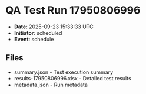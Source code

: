 # QA Test Run 17950806996

- **Date**: 2025-09-23 15:33:33 UTC
- **Initiator**: scheduled
- **Event**: schedule

## Files
- summary.json - Test execution summary
- results-17950806996.xlsx - Detailed test results
- metadata.json - Run metadata
